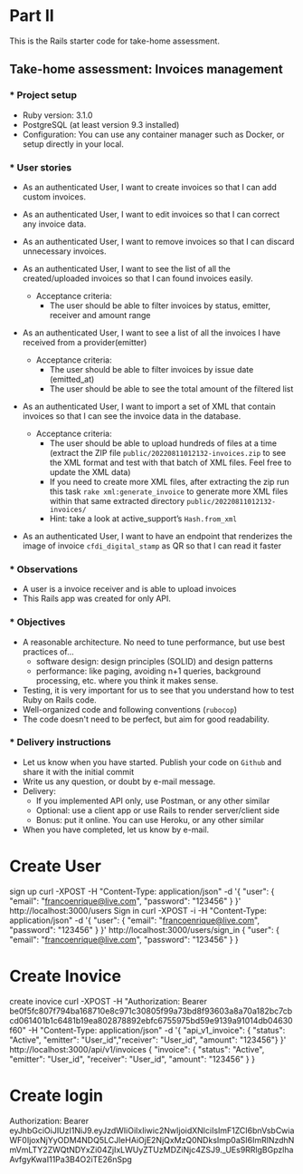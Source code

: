 # Part II

This is the Rails starter code for take-home assessment.

## Take-home assessment: Invoices management

### * Project setup
- Ruby version: 3.1.0
- PostgreSQL (at least version 9.3 installed)
- Configuration: You can use any container manager such as Docker, or setup directly in your local.

### * User stories
- As an authenticated User, I want to create invoices so that I can add custom invoices.

- As an authenticated User, I want to edit invoices so that I can correct any invoice data.

- As an authenticated User, I want to remove invoices so that I can discard unnecessary invoices.

- As an authenticated User, I want to see the list of all the created/uploaded invoices so that I can found invoices easily.
  + Acceptance criteria:
    - The user should be able to filter invoices by status, emitter, receiver and amount range

- As an authenticated User, I want to see a list of all the invoices I have received from a provider(emitter)
  + Acceptance criteria:
    - The user should be able to filter invoices by issue date (emitted_at)
    - The user should be able to see the total amount of the filtered list

- As an authenticated User, I want to import a set of XML that contain invoices so that I can see the invoice data in the database.
  + Acceptance criteria:
    - The user should be able to upload hundreds of files at a time (extract the ZIP file `public/20220811012132-invoices.zip` to see the XML format and test with that batch of XML files. Feel free to update the XML data)
    - If you need to create more XML files, after extracting the zip run this task `rake xml:generate_invoice` to generate more XML files within that same extracted directory `public/20220811012132-invoices/`
    - Hint: take a look at active_support’s `Hash.from_xml`

- As an authenticated User, I want to have an endpoint that renderizes the image of invoice `cfdi_digital_stamp` as QR so that I can read it faster

### * Observations
- A user is a invoice receiver and is able to upload invoices
- This Rails app was created for only API.

### * Objectives
- A reasonable architecture. No need to tune performance, but use best practices of...
  - software design: design principles (SOLID) and design patterns
  - performance: like paging, avoiding n+1 queries, background processing, etc. where you think it makes sense.
- Testing, it is very important for us to see that you understand how to test Ruby on Rails code.
- Well-organized code and following conventions (`rubocop`)
- The code doesn't need to be perfect, but aim for good readability.

### * Delivery instructions
- Let us know when you have started. Publish your code on `Github` and share it with the initial commit
- Write us any question, or doubt by e-mail message.
- Delivery:
  - If you implemented API only, use Postman, or any other similar
  - Optional: use a client app or use Rails to render server/client side
  - Bonus: put it online. You can use Heroku, or any other similar
- When you have completed, let us know by e-mail.

# Create User
sign up
curl -XPOST -H "Content-Type: application/json" -d '{ "user": { "email": "francoenrique@live.com", "password": "123456" } }' http://localhost:3000/users
Sign in
curl -XPOST -i -H "Content-Type: application/json" -d '{ "user": { "email": "francoenrique@live.com", "password": "123456" } }' http://localhost:3000/users/sign_in
{
    "user": {
        "email": "francoenrique@live.com",
        "password": "123456"
    }
}
# Create Inovice
create inovice
curl -XPOST -H "Authorization: Bearer be0f5fc807f794ba168710e8c971c30805f99a73bd8f93603a8a70a182bc7cbcd061401b1c6481b19ea802878892ebfc6755975bd59e9139a91014db04630f60" -H "Content-Type: application/json" -d '{ "api_v1_invoice": { "status": "Active", "emitter": "User_id","receiver": "User_id", "amount": "123456"} }' http://localhost:3000/api/v1/invoices
{
    "invoice": {
        "status": "Active",
        "emitter": "User_id",
        "receiver": "User_id",
        "amount": "123456"
    }
}

# Create login
Authorization: Bearer eyJhbGciOiJIUzI1NiJ9.eyJzdWIiOiIxIiwic2NwIjoidXNlciIsImF1ZCI6bnVsbCwiaWF0IjoxNjYyODM4NDQ5LCJleHAiOjE2NjQxMzQ0NDksImp0aSI6ImRlNzdhNmVmLTY2ZWQtNDYxZi04ZjIxLWUyZTUzMDZiNjc4ZSJ9._UEs9RRlgBGpzlhaAvfgyKwaI11Pa3B4O2iTE26nSpg 
